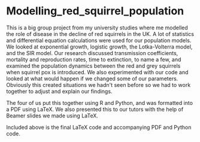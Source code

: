 # Modelling_red_squirrel_population

This is a big group project from my university studies where me modelled the role of disease in the decline of red squirrels in the UK. A lot of statistics and differential equation calculations were used for our population models. We looked at exponential growth, logistic growth, the Lotka-Volterra model, and the SIR model. Our research discussed transmission coefficients, mortality and reproduction rates, time to extinction, to name a few, and examined the population dynamics between the red and grey squirrels when squirrel pox is introduced. We also experimented with our code and looked at what would happen if we changed some of our parameters. Obviously this created situations we hadn't seen before so we had to work together to adjust and explain our findings.

The four of us put this together using R and Python, and was formatted into a PDF using LaTeX. We also presented this to our tutors with the help of Beamer slides we made using LaTeX.

Included above is the final LaTeX code and accompanying PDF and Python code.
